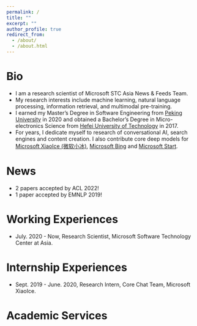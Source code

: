 ```yaml
---
permalink: /
title: ""
excerpt: ""
author_profile: true
redirect_from: 
  - /about/
  - /about.html
---
```


# Bio
* I am a research scientist of Microsoft STC Asia News & Feeds Team.
* My research interests include machine learning, natural language processing, information retrieval, and multimodal pre-training.
* I earned my Master’s Degree in Software Engineering from [Peking University](https://www.pku.edu.cn/) in 2020 and obtained a Bachelor’s Degree in Micro-electronics Science from [Hefei University of Technology](https://www.hfut.edu.cn/) in 2017.
* For years, I dedicate myself to research of conversational AI, search engines and content creation.  I also contribute core deep models for [Microsoft XiaoIce (微软小冰)](https://www.xiaoice.com/), [Microsoft Bing](https://www.bing.com/?scope=web&mkt=en-US) and [Microsoft Start](https://www.msn.com/en-us/feed). 



# News
* 2 papers accepted by ACL 2022!
* 1 paper accepted by EMNLP 2019!

# Working Experiences
* July. 2020 - Now, Research Scientist, Microsoft Software Technology Center at Asia.

# Internship Experiences
* Sept. 2019 - June. 2020, Research Intern, Core Chat Team, Microsoft XiaoIce.

# Academic Services



